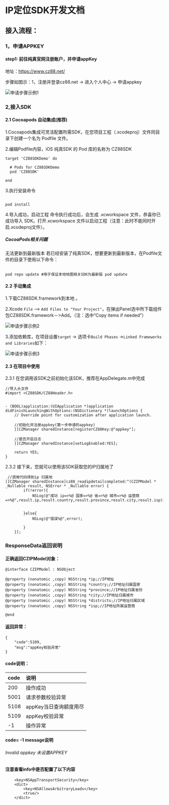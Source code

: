 # IP定位SDK开发文档

## 接入流程：

### 1，申请APPKEY

#### step1: 前往纯真官网注册账户，并申请appKey

地址：https://www.cz88.net/

步骤如图示：1，注册并登录cz88.net  ->  进入个人中心  ->  申请appkey

![申请步骤示例1](img/point.jpg)


### 2,接入SDK

#### 2.1 Cocoapods 自动集成(推荐)

1.Cocoapods集成可灵活配置所需SDK，在您项目工程（.xcodeproj）文件同目录下创建一个名为 Podfile 文件。


2.编辑Podfile内容，iOS 纯真SDK 的 Pod 库的名称为 CZ88SDK
````
target 'CZ88SDKDemo' do

  # Pods for CZ88SDKDemo
  pod 'CZ88SDK'

end

````
3.执行安装命令

```

pod install

```

4.导入成功，启动工程
命令执行成功后，会生成 .xcworkspace 文件，恭喜你已成功导入 SDK。打开.xcworkspace 文件以启动工程（注意：此时不能同时开启.xcodeproj文件）。

##### CocoaPods相关问题

无法更新到最新版本 若已经安装了纯真SDK，想要更新到最新版本，在Podfile文件的目录下使用以下命令：

```

pod repo update #用于保证本地地图相关SDK为最新版 pod update 

```



#### 2.2 手动集成

1.下载CZ88SDK.framework到本地 。


2.Xcode `File` —> `Add Files to "Your Project"`，在弹出Panel选中所下载组件包CZ88SDK.framework－>Add。（注：选中“Copy items if needed”）

![申请步骤示例2](img/manual.png)


3.添加依赖库，在项目设置`target` -> 选项卡`Build Phases` ->`Linked Frameworks and Libraries`如下：

![申请步骤示例3](img/libraries.png)


#### 2.3 在项目中使用

2.3.1 在您调用该SDK之前初始化该SDK，推荐在AppDelegate.m中完成


````
//导入头文件
#import <CZ88SDK/CZ88Header.h>


- (BOOL)application:(UIApplication *)application didFinishLaunchingWithOptions:(NSDictionary *)launchOptions {
    // Override point for customization after application launch.
   
    //初始化并注册appkey(第一步申请的appkey)
    [[CZManager sharedInstance]registerCZ88Key:@"appkey"];
    
    //是否开启日志
    [[CZManager sharedInstance]setLogEnabled:YES];

    return YES;
}

````

2.3.2 接下来，您就可以使用该SDK获取您的IP归属地了


````
 //调用代码得到ip 归属地
[[CZManager sharedInstance]cz88_readipdetailcompleted:^(CZIPModel * _Nullable result, NSError * _Nullable error) {
        if(!error){
            NSLog(@"成功 ip=>%@ 国家=>%@ 省=>%@ 城市=>%@ 运营商=>%@",result.ip,result.country,result.province,result.city,result.isp);


        }else{
            NSLog(@"错误%@",error);

        }
    }];

````

### ResponseData返回说明
#### 正确返回CZIPModel对象：

````
@interface CZIPModel : NSObject

@property (nonatomic ,copy) NSString *ip;//IP地址
@property (nonatomic ,copy) NSString *country;//IP地址归属国家
@property (nonatomic ,copy) NSString *province;//IP地址归属省份
@property (nonatomic ,copy) NSString *city;//IP地址归属城市
@property (nonatomic ,copy) NSString *districts;//IP地址归属区域
@property (nonatomic ,copy) NSString *isp;//IP地址所属运营商

@end

````

#### 返回异常：

````
{
    "code":5109,
    "msg":"appKey校验异常"
}
````

#### code说明：

|code|说明 | 
|:---|:---| 
| 200|  操作成功  | 
| 5001|请求参数校验异常|    
|5108| appKey当日查询额度用尽|
|5109|appKey校验异常|
|-1|操作异常|

#### code= -1 message说明

###### Invalid appkey 未设置APPKEY



#### 注意查看info中是否配置了以下内容


```
    <key>NSAppTransportSecurity</key>
    <dict>
        <key>NSAllowsArbitraryLoads</key>
        <true/>
    </dict>

```






